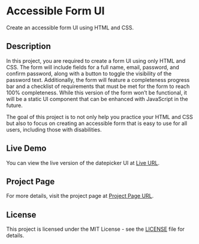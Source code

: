 # Accessible Form UI

Create an accessible form UI using HTML and CSS.

## Description

In this project, you are required to create a form UI using only HTML and CSS. The form will include fields for a full name, email, password, and confirm password, along with a button to toggle the visibility of the password text. Additionally, the form will feature a completeness progress bar and a checklist of requirements that must be met for the form to reach 100% completeness. While this version of the form won’t be functional, it will be a static UI component that can be enhanced with JavaScript in the future.

The goal of this project is to not only help you practice your HTML and CSS but also to focus on creating an accessible form that is easy to use for all users, including those with disabilities.

## Live Demo

You can view the live version of the datepicker UI at [Live URL](https://farrukh-ali-khan.github.io/roadmap-accessible-form-ui/).

## Project Page

For more details, visit the project page at [Project Page URL](https://roadmap.sh/projects/accessible-form-ui).

## License

This project is licensed under the MIT License - see the [LICENSE](LICENSE) file for details.
